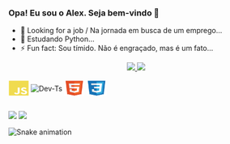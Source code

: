 ### Opa! Eu sou o Alex. Seja bem-vindo 👋

- 🔭 Looking for a job / Na jornada em busca de um emprego...
- 🌱 Estudando Python...
- ⚡ Fun fact: Sou tímido. Não é engraçado, mas é um fato...

<div align="center">
  <a href="https://github.com/AlexSandro240">
    <img height="180em" src="https://github-readme-stats.vercel.app/api?username=AlexSandro240&show_icons=true&theme=dracula&include_all_commits=true" />
    <img height="180em" src="https://github-readme-stats.vercel.app/api/top-langs/?username=AlexSandro240&layout=compact&langs_count=7&theme=dracula" />
  </a>
</div>

<div style="display: inline_block"><br>
  <img align="center" alt="Dev-Js" height="30" width="40" src="https://raw.githubusercontent.com/devicons/devicon/master/icons/javascript/javascript-plain.svg">
  <img align="center" alt="Dev-Ts" height="30" width="40" <img src="https://cdn.jsdelivr.net/gh/devicons/devicon@latest/icons/python/python-original.svg">
  <img align="center" alt="Dev-HTML" height="30" width="40" src="https://raw.githubusercontent.com/devicons/devicon/master/icons/html5/html5-original.svg">
  <img align="center" alt="Dev-CSS" height="30" width="40" src="https://raw.githubusercontent.com/devicons/devicon/master/icons/css3/css3-original.svg">
</div>

##

<div>
  <a href="mailto:alexsandrocontact240@gmail.com"><img src="https://img.shields.io/badge/-Gmail-%23333?style=for-the-badge&logo=gmail&logoColor=white"></a>
  <a href="https://www.linkedin.com/in/alex-sandro-morais-souza/" target="_blank"><img src="https://img.shields.io/badge/-LinkedIn-%230077B5?style=for-the-badge&logo=linkedin&logoColor=white"></a>
</div>

![Snake animation](https://github.com/AlexSandro240/AlexSandro240/blob/output/github-contribution-grid-snake.svg)


